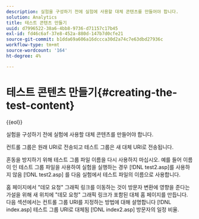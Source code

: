 ```yaml
---
description: 실험을 구성하기 전에 실험에 사용할 대체 콘텐츠를 만들어야 합니다.
solution: Analytics
title: 테스트 콘텐츠 만들기
uuid: d7996522-38a6-4bb8-9736-d71157c17b45
exl-id: fd46c6af-37e8-452a-880d-147b7d0cfe21
source-git-commit: b1dda69a606a16dccca30d2a74c7e63dbd27936c
workflow-type: tm+mt
source-wordcount: '164'
ht-degree: 4%

---
```


# 테스트 콘텐츠 만들기{#creating-the-test-content}

{{eol}}

실험을 구성하기 전에 실험에 사용할 대체 콘텐츠를 만들어야 합니다.

컨트롤 그룹은 원래 URI로 전송되고 테스트 그룹은 새 대체 URI로 전송됩니다.

혼동을 방지하기 위해 테스트 그룹 파일 이름을 다시 사용하지 마십시오. 예를 들어 이름이 인 테스트 그룹 파일을 사용하여 실험을 실행하는 경우 [!DNL test2.asp]를 사용하지 않음 [!DNL test2.asp] 를 다음 실험에서 테스트 파일의 이름으로 사용합니다.

홈 페이지에서 &quot;데모 요청&quot; 그래픽 링크를 이동하는 것이 방문자 변환에 영향을 준다는 가설을 위해 새 위치에 &quot;데모 요청&quot; 그래픽 링크가 포함된 대체 홈 페이지를 만듭니다. 다음 섹션에서는 컨트롤 그룹 URI를 지정하는 방법에 대해 설명합니다 [!DNL index.asp] 테스트 그룹 URI로 대체됨 [!DNL index2.asp] 방문자의 일정 비율.
